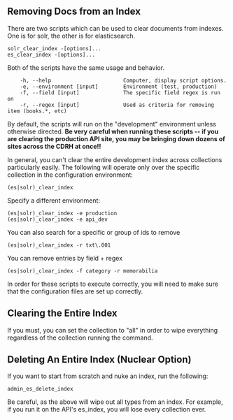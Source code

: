 ## Removing Docs from an Index

There are two scripts which can be used to clear documents from indexes.  One is for solr, the other is for elasticsearch.

```
solr_clear_index -[options]...
es_clear_index -[options]...
```

Both of the scripts have the same usage and behavior.

```(es|solr)_clear_index -[options]...
    -h, --help                       Computer, display script options.
    -e, --environment [input]        Environment (test, production)
    -f, --field [input]              The specific field regex is run on
    -r, --regex [input]              Used as criteria for removing item (books.*, etc)
```

By default, the scripts will run on the "development" environment unless otherwise directed.  **Be very careful when running these scripts -- if you are clearing the production API site, you may be bringing down dozens of sites across the CDRH at once!!**

In general, you can't clear the entire development index across collections particularly easily.  The following will operate only over the specific collection in the configuration environment:

```
(es|solr)_clear_index
```

Specify a different environment:

```
(es|solr)_clear_index -e production
(es|solr)_clear_index -e api_dev
```

You can also search for a specific or group of ids to remove

```
(es|solr)_clear_index -r txt\.001
```

You can remove entries by field + regex

```
(es|solr)_clear_index -f category -r memorabilia
```

In order for these scripts to execute correctly, you will need to make sure that the configuration files are set up correctly.

## Clearing the Entire Index

If you must, you can set the collection to "all" in order to wipe everything regardless of the collection running the command.

## Deleting An Entire Index (Nuclear Option)

If you want to start from scratch and nuke an index, run the following:

```
admin_es_delete_index
```

Be careful, as the above will wipe out all types from an index.  For example, if you run it on the API's es_index, you will lose every collection ever.

